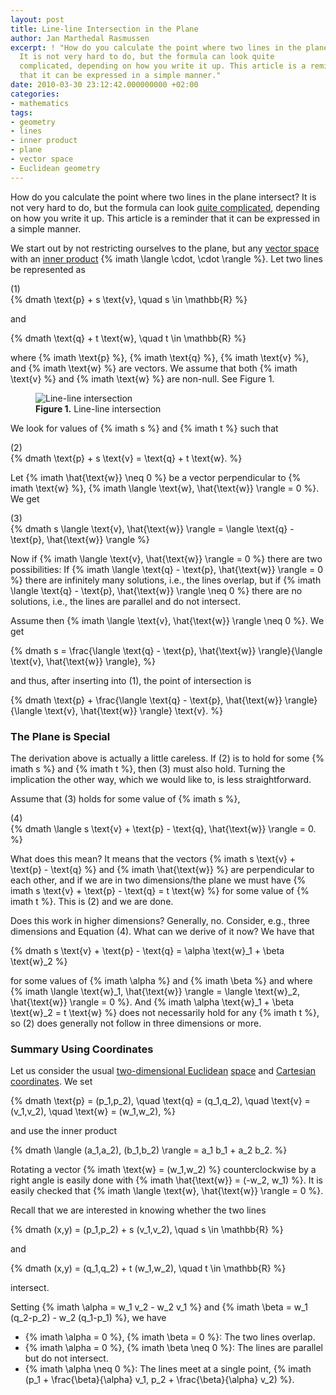 ```yaml
---
layout: post
title: Line-line Intersection in the Plane
author: Jan Marthedal Rasmussen
excerpt: ! "How do you calculate the point where two lines in the plane intersect?
  It is not very hard to do, but the formula can look quite
  complicated, depending on how you write it up. This article is a reminder
  that it can be expressed in a simple manner."
date: 2010-03-30 23:12:42.000000000 +02:00
categories:
- mathematics
tags:
- geometry
- lines
- inner product
- plane
- vector space
- Euclidean geometry
---
```

How do you calculate the point where two lines in the plane intersect? It is not very hard to do, but the formula can look [quite complicated](http://en.wikipedia.org/w/index.php?title=Line-line_intersection&oldid=330824670), depending on how you write it up. This article is a reminder that it can be expressed in a simple manner.

<span></span>

We start out by not restricting ourselves to the plane, but any [vector space](http://en.wikipedia.org/wiki/Vector_space) with an [inner product](http://en.wikipedia.org/wiki/Inner_product) {% imath \langle \cdot, \cdot \rangle %}. Let two lines be represented as

<div class="pull-right">(1)</div>
{% dmath \text{p} + s \text{v}, \quad s \in \mathbb{R} %}

and

{% dmath \text{q} + t \text{w}, \quad t \in \mathbb{R} %}

where {% imath \text{p} %}, {% imath \text{q} %}, {% imath \text{v} %}, and {% imath \text{w} %} are vectors. We assume that both {% imath \text{v} %} and {% imath \text{w} %} are non-null. See Figure&nbsp;1.

<figure>
  <img src="{{site.baseurl}}media/lines.svg" class="img-responsive" alt="Line-line intersection">
  <figcaption><strong>Figure 1.</strong> Line-line intersection</figcaption>
</figure>

We look for values of {% imath s %} and {% imath t %} such that

<div class="pull-right">(2)</div>
{% dmath \text{p} + s \text{v} = \text{q} + t \text{w}. %}

Let {% imath \hat{\text{w}} \neq 0 %} be a vector perpendicular to {% imath \text{w} %}, {% imath \langle \text{w}, \hat{\text{w}} \rangle = 0 %}. We get

<div class="pull-right">(3)</div>
{% dmath s \langle \text{v}, \hat{\text{w}} \rangle = \langle \text{q} - \text{p}, \hat{\text{w}} \rangle %}

Now if {% imath \langle \text{v}, \hat{\text{w}} \rangle = 0 %} there are two possibilities: If {% imath \langle \text{q} - \text{p}, \hat{\text{w}} \rangle = 0 %} there are infinitely many solutions, i.e., the lines overlap, but if {% imath \langle \text{q} - \text{p}, \hat{\text{w}} \rangle \neq 0 %} there are no solutions, i.e., the lines are parallel and do not intersect.

Assume then {% imath \langle \text{v}, \hat{\text{w}} \rangle \neq 0 %}. We get

{% dmath s = \frac{\langle \text{q} - \text{p}, \hat{\text{w}} \rangle}{\langle \text{v}, \hat{\text{w}} \rangle}, %}

and thus, after inserting into&nbsp;(1), the point of intersection is

{% dmath \text{p} + \frac{\langle \text{q} - \text{p}, \hat{\text{w}} \rangle}{\langle \text{v}, \hat{\text{w}} \rangle} \text{v}. %}

### The Plane is Special

The derivation above is actually a little careless. If&nbsp;(2) is to hold for some {% imath s %} and {% imath t %}, then&nbsp;(3) must also hold. Turning the implication the other way, which we would like to, is less straightforward.

Assume that&nbsp;(3) holds for some value of&nbsp;{% imath s %},

<div class="pull-right">(4)</div>
{% dmath \langle s \text{v} + \text{p} - \text{q}, \hat{\text{w}} \rangle = 0. %}

What does this mean? It means that the vectors {% imath s \text{v} + \text{p} - \text{q} %} and {% imath \hat{\text{w}} %} are perpendicular to each other, and if we are in two dimensions/the plane we must have {% imath s \text{v} + \text{p} - \text{q} = t \text{w} %} for some value of {% imath t %}. This is&nbsp;(2) and we are done.

Does this work in higher dimensions? Generally, no. Consider, e.g., three dimensions and Equation&nbsp;(4). What can we derive of it now? We have that

{% dmath s \text{v} + \text{p} - \text{q} = \alpha \text{w}_1 + \beta \text{w}_2 %}

for some values of {% imath \alpha %} and {% imath \beta %} and where {% imath \langle \text{w}_1, \hat{\text{w}} \rangle = \langle \text{w}_2, \hat{\text{w}} \rangle = 0 %}. And {% imath \alpha \text{w}_1 + \beta \text{w}_2 = t \text{w} %} does not necessarily hold for any {% imath t %}, so&nbsp;(2) does generally not follow in three dimensions or more.

### Summary Using Coordinates

Let us consider the usual [two-dimensional Euclidean](http://en.wikipedia.org/wiki/Euclidean_geometry) [space](http://en.wikipedia.org/wiki/Euclidean_space) and [Cartesian coordinates](http://en.wikipedia.org/wiki/Cartesian_coordinate_system). We set

{% dmath \text{p} = (p_1,p_2), \quad \text{q} = (q_1,q_2), \quad \text{v} = (v_1,v_2), \quad \text{w} = (w_1,w_2), %}

and use the inner product

{% dmath \langle (a_1,a_2), (b_1,b_2) \rangle = a_1 b_1 + a_2 b_2. %}

Rotating a vector {% imath \text{w} = (w_1,w_2) %} counterclockwise by a right angle is easily done with {% imath \hat{\text{w}} = (-w_2, w_1) %}. It is easily checked that {% imath \langle \text{w}, \hat{\text{w}} \rangle = 0 %}.

Recall that we are interested in knowing whether the two lines

{% dmath (x,y) = (p_1,p_2) + s (v_1,v_2), \quad s \in \mathbb{R} %}

and

{% dmath (x,y) = (q_1,q_2) + t (w_1,w_2), \quad t \in \mathbb{R} %}

intersect.

Setting {% imath \alpha = w_1 v_2 - w_2 v_1 %} and {% imath \beta = w_1 (q_2-p_2) - w_2 (q_1-p_1) %}, we have

*   {% imath \alpha = 0 %}, {% imath \beta = 0 %}: The two lines overlap.
*   {% imath \alpha = 0 %}, {% imath \beta \neq 0 %}: The lines are parallel but do not intersect.
*   {% imath \alpha \neq 0 %}: The lines meet at a single point, {% imath (p_1 + \frac{\beta}{\alpha} v_1, p_2 + \frac{\beta}{\alpha} v_2) %}.


